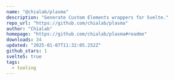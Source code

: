 ```yaml
---
name: "@chialab/plasma"
description: "Generate Custom Elements wrappers for Svelte."
repo_url: "https://github.com/chialab/plasma"
author: "Chialab"
homepage: "https://github.com/chialab/plasma#readme"
downloads: 34
updated: "2025-01-07T11:32:05.252Z"
github_stars: 1
svelte5: true
tags: 
  - tooling
---
```

